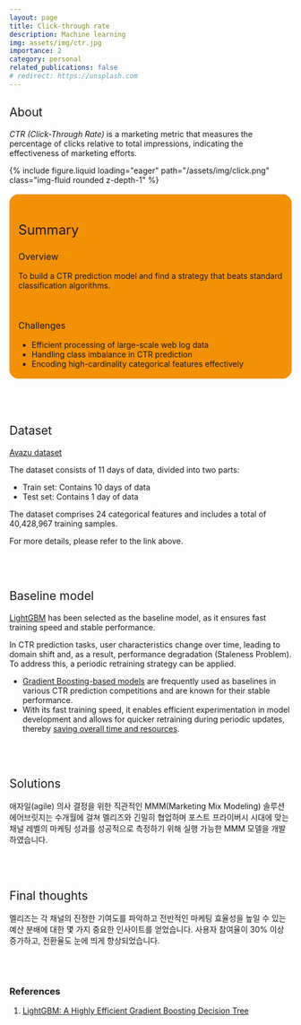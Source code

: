 ```yaml
---
layout: page
title: Click-through rate
description: Machine learning
img: assets/img/ctr.jpg
importance: 2
category: personal
related_publications: false
# redirect: https://unsplash.com
---
```


<style>
    :root {
        --summary-background-color: #f29105; /* 기본 모드 배경색 */
    }

    html[data-theme="dark"] {
        --summary-background-color: var(--global-hover-color); /* 다크 모드 배경색 */
    }

    .summary-container {
        background-color: var(--summary-background-color);
        padding: 1rem 1rem 0.25rem 1rem;
        border-radius: 1rem;
    }
</style>

<h2 style="font-weight: 400;">About</h2>
<p>
<em>CTR (Click-Through Rate)</em> is a marketing metric that measures the percentage of clicks relative to total impressions, indicating the effectiveness of marketing efforts.
</p>

<div class="row">
    <div class="col-sm-3 mt-3 mt-md-0 text-start">
        {% include figure.liquid loading="eager" path="/assets/img/click.png" class="img-fluid rounded z-depth-1" %}
    </div>
</div>
<br>

<!-- Summary 부분을 summary-container 클래스로 감쌈 -->
<div class="summary-container">
    <h2 style="font-weight: 400; font-size: 1.5rem;">Summary</h2>
    <h3 style="font-weight: 400; font-size: 1rem;">Overview</h3>
    <p>
        To build a CTR prediction model and find a strategy that beats standard classification algorithms.
    </p>
    <br>
    <h3 style="font-weight: 400; font-size: 1rem;">Challenges</h3>
    <ul>
        <li>Efficient processing of <strong style="font-weight: 400;">large-scale web log data</strong></li>
        <li>Handling <strong style="font-weight: 400;">class imbalance</strong> in CTR prediction</li>
        <li>Encoding <strong style="font-weight: 400;">high-cardinality categorical features</strong> effectively</li>
    </ul>
</div>
<br>
<br>
<br>

<h2 style="font-weight: 400;">Dataset</h2>
<p>
    <a href="https://www.kaggle.com/c/avazu-ctr-prediction/data">Avazu dataset</a>
</p>
<p>
    The dataset consists of 11 days of data, divided into two parts:
</p>
<ul>
    <li>Train set: Contains 10 days of data</li>
    <li>Test set: Contains 1 day of data</li>
</ul>
<p>
    The dataset comprises 24 categorical features and includes a total of 40,428,967 training samples.
</p>
<p>
    For more details, please refer to the link above.
</p>
<br>
<br>

<h2 style="font-weight: 400;">Baseline model</h2>
<p>
    <a href="https://lightgbm.readthedocs.io/en/latest/">LightGBM</a> has been selected as the baseline model, as it ensures <strong style="font-weight: 400;">fast training speed and stable performance</strong>.
</p>
<p>
    In CTR prediction tasks, user characteristics change over time, leading to <strong style="font-weight: 400;">domain shift</strong> and, as a result, performance degradation (<strong style="font-weight: 400;">Staleness Problem</strong>). To address this, a periodic retraining strategy can be applied.
</p>
<ul>
    <li><u>Gradient Boosting-based models</u> are frequently used as baselines in various CTR prediction competitions and are known for their stable performance.</li>
    <li>With its fast training speed, it enables efficient experimentation in model development and allows for quicker retraining during periodic updates, thereby <u>saving overall time and resources</u>.</li>
</ul>
<br>
<br>

<h2 style="font-weight: 400;">Solutions</h2>
<p>
    애자일(agile) 의사 결정을 위한 직관적인 MMM(Marketing Mix Modeling) 솔루션<br>
    에어브릿지는 수개월에 걸쳐 멜리즈와 긴밀히 협업하며 포스트 프라이버시 시대에 맞는 채널 레벨의 마케팅 성과를 성공적으로 측정하기 위해 실행 가능한 MMM 모델을 개발하였습니다.
</p>
<br>
<br>

<h2 style="font-weight: 400;">Final thoughts</h2>
<p>
    멜리즈는 각 채널의 진정한 기여도를 파악하고 전반적인 마케팅 효율성을 높일 수 있는 예산 분배에 대한 몇 가지 중요한 인사이트를 얻었습니다.
    사용자 참여율이 30% 이상 증가하고, 전환율도 눈에 띄게 향상되었습니다.
</p>
<br>
<br>

<section>
    <h3>References</h3>
        <ol>
            <li><a href="https://lightgbm.readthedocs.io/en/stable/">LightGBM: A Highly Efficient Gradient Boosting Decision Tree</a></li>
        </ol>
</section>
